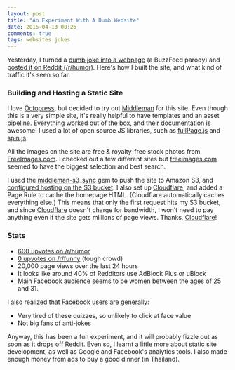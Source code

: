 ```yaml
---
layout: post
title: "An Experiment With A Dumb Website"
date: 2015-04-13 00:26
comments: true
tags: websites jokes
---
```


Yesterday, I turned a [dumb joke into a webpage](http://whattypeofanimalareyou.com/) (a BuzzFeed parody) and [posted it on Reddit (/r/humor)](http://www.reddit.com/r/humor/comments/329jlq/oc_i_made_a_short_quiz_that_tells_you_what_type/). Here's how I built the site, and what kind of traffic it's seen so far.


### Building and Hosting a Static Site

I love [Octopress](http://octopress.org/), but decided to try out [Middleman](https://middlemanapp.com/) for this site. Even though this is a very simple site, it's really helpful to have templates and an asset pipeline. Everything worked out of the box, and their [documentation](https://middlemanapp.com/basics/install/) is awesome! I used a lot of open source JS libraries, such as [fullPage.js](https://github.com/alvarotrigo/fullPage.js) and [spin.js](http://fgnass.github.com/spin.js/).

All the images on the site are free & royalty-free stock photos from [FreeImages.com](http://freeimages.com/). I checked out a few different sites but [freeimages.com](http://freeimages.com/) seemed to have the biggest selection and best search.

I used the [middleman-s3_sync](https://github.com/fredjean/middleman-s3_sync) gem to push the site to Amazon S3, and [configured hosting on the S3 bucket](http://docs.aws.amazon.com/AmazonS3/latest/dev/WebsiteHosting.html). I also set up [Cloudflare](https://www.cloudflare.com/), and added a Page Rule to cache the homepage HTML. (Cloudflare automatically caches everything else.)
This means that only the first request hits my S3 bucket, and since [Cloudflare](https://www.cloudflare.com/) doesn't charge for bandwidth, I won't need to pay anything even if the site gets millions of page views. Thanks, [Cloudflare](https://www.cloudflare.com/)!


### Stats

* [600 upvotes on /r/humor](http://www.reddit.com/r/humor/comments/329jlq/oc_i_made_a_short_quiz_that_tells_you_what_type/)
* [0 upvotes on /r/funny](http://www.reddit.com/r/funny/comments/32cmox/i_made_a_short_quiz_that_tells_you_what_type_of/) (tough crowd)
* 20,000 page views over the last 24 hours
* It looks like around 40% of Redditors use AdBlock Plus or uBlock
* Main Facebook audience seems to be women between the ages of 25 and 31.

I also realized that Facebook users are generally:

* Very tired of these quizzes, so unlikely to click at face value
* Not big fans of anti-jokes


Anyway, this has been a fun experiment, and it will probably fizzle out as soon as it drops off Reddit. Even so, I learnt a little more about static site development, as well as Google and Facebook's analytics tools. I also made enough money from ads to buy a good dinner (in Thailand).
